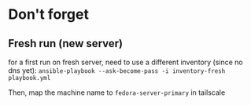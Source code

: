 # Don't forget

## Fresh run (new server)

for a first run on fresh server, need to use a different inventory (since no dns yet): `ansible-playbook --ask-become-pass -i inventory-fresh playbook.yml`

Then, map the machine name to `fedora-server-primary` in tailscale